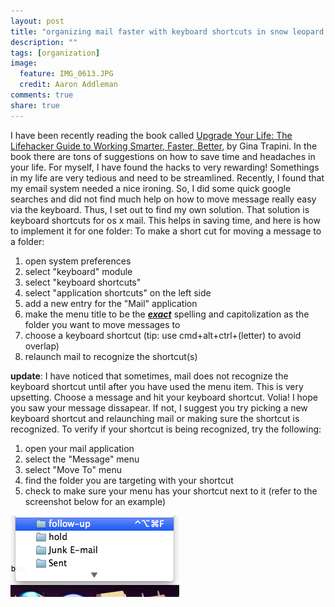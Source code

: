 ```yaml
---
layout: post
title: "organizing mail faster with keyboard shortcuts in snow leopard os x 10.6"
description: ""
tags: [organization]
image:
  feature: IMG_0613.JPG
  credit: Aaron Addleman
comments: true
share: true
---
```



<p>I have been recently reading the book called <a href="http://www.amazon.com/Upgrade-Your-Life-Lifehacker-Working/dp/0470238364/ref=sr_1_1?ie=UTF8&amp;s=books&amp;qid=1257190931&amp;sr=8-1"><span id="btAsinTitle">Upgrade Your Life: The Lifehacker Guide to Working Smarter, Faster, Better</span></a>, by Gina Trapini. In the book there are tons of suggestions on how to save time and headaches in your life. For myself, I have found the hacks to very rewarding! Somethings in my life are very tedious and need to be streamlined. Recently, I found that my email system needed a nice ironing. So, I did some quick google searches and did not find much help on how to move message really easy via the keyboard. Thus, I set out to find my own solution. That solution is keyboard shortcuts for os x mail. This helps in saving time, and here is how to implement it for one folder:
To make a short cut for moving a message to a folder:
</p>
<ol>
<li>open system preferences</li>
<li>select "keyboard" module</li>
<li>select "keyboard shortcuts"</li>
<li>select "application shortcuts" on the left side</li>
<li>add a new entry for the "Mail" application</li>
<li>make the menu title to be the <span style="text-decoration: underline;"><em><strong>exact</strong></em></span> spelling and capitolization as the folder you want to move messages to</li>
<li>choose a keyboard shortcut (tip: use cmd+alt+ctrl+(letter) to avoid overlap)</li>
<li>relaunch mail to recognize the shortcut(s)</li>
</ol>
<strong>update</strong>: I have noticed that sometimes, mail does not recognize the keyboard shortcut until after you have used the menu item. This is very upsetting.
Choose a message and hit your keyboard shortcut. Volia! I hope you saw your message dissapear. If not, I suggest you try picking a new keyboard shortcut and relaunching mail or making sure the shortcut is recognized. To verify if your shortcut is being recognized, try the following:
<ol>
<li>open your mail application</li>
<li>select the "Message" menu</li>
<li>select "Move To" menu</li>
<li>find the folder you are targeting with your shortcut</li>
<li>check to make sure your menu has your shortcut next to it (refer to the screenshot below for an example)</li>
</ol>
<a href="/assets/files/menu-screenshot.png"><img class="size-full wp-image-605  alignleft" title="menu-screenshot" src="/assets/files/menu-screenshot.png" alt="menu-screenshot" width="270" height="130" href="/assets/files/menu-screenshot.png"></a>
